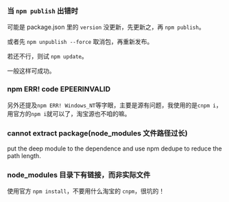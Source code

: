 ### 当 `npm publish` 出错时

可能是 package.json 里的 `version` 没更新，先更新之，再 `npm publish`。

或者先 `npm unpublish --force` 取消包，再重新发布。

若还不行，则试 `npm update`。

一般这样可成功。

### npm ERR! code EPEERINVALID

另外还提及`npm ERR! Windows_NT`等字眼，主要是源有问题，我使用的是`cnpm i`，用官方的`npm i`就可以了，淘宝源也不咱的嘛。

### cannot extract package(node_modules 文件路径过长)

put the deep module to the dependence and use npm dedupe to reduce the path length.

### node_modules 目录下有链接，而非实际文件

使用官方 `npm install`，不要用什么淘宝的 `cnpm`，很坑的！